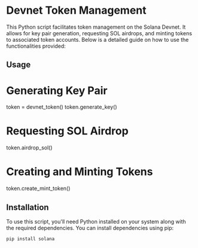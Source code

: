 # Devnet Token Management
This Python script facilitates token management on the Solana Devnet. It allows for key pair generation, requesting SOL airdrops, and minting tokens to associated token accounts. Below is a detailed guide on how to use the functionalities provided:

## Usage

  # Generating Key Pair
  token = devnet_token()
  token.generate_key()


  
  # Requesting SOL Airdrop 
  token.airdrop_sol()
  
  
  # Creating and Minting Tokens
  token.create_mint_token()


## Installation
To use this script, you'll need Python installed on your system along with the required dependencies. You can install dependencies using pip:

```bash
pip install solana
